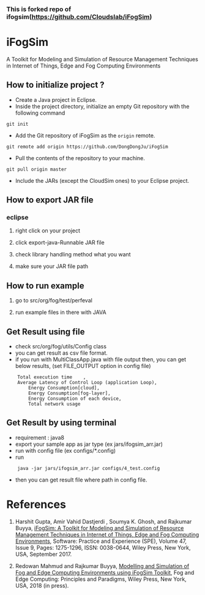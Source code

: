 ### This is forked repo of ifogsim(https://github.com/Cloudslab/iFogSim)

# iFogSim
A Toolkit for Modeling and Simulation of Resource Management Techniques in Internet of Things, Edge and Fog Computing Environments

## How to initialize project ?

* Create a Java project in Eclipse. 
* Inside the project directory, initialize an empty Git repository with the following command
```
git init
```
* Add the Git repository of iFogSim as the `origin` remote.
```
git remote add origin https://github.com/DongDongJu/iFogSim
```
* Pull the contents of the repository to your machine.
```
git pull origin master
```
* Include the JARs (except the CloudSim ones) to your Eclipse project.  

## How to export JAR file

### eclipse

1. right click on your project

2. click export-java-Runnable JAR file

3. check library handling method what you want

4. make sure your JAR file path

## How to run example 

1. go to src/org/fog/test/perfeval

2. run example files in there with JAVA

## Get Result using file

*   check src/org/fog/utils/Config class
*   you can get result as csv file format. 
*   if you run with MultiClassApp.java with file output then, you can get below results, (set FILE_OUTPUT option in config file)
```
	Total execution time	,
	Average Latency of Control Loop (application Loop),
    	Energy Consumption[cloud],
    	Energy Consumption[fog-layer],
    	Energy Consumption of each device,	
    	Total network usage
```

## Get Result by using terminal
*   requirement : java8
*   export your sample app as jar type (ex jars/ifogsim_arr.jar)
*   run with config file (ex configs/*.config)
*   run
```
	java -jar jars/ifogsim_arr.jar configs/4_test.config
```
*	then you can get result file where path in config file.


# References
1. Harshit Gupta, Amir Vahid Dastjerdi , Soumya K. Ghosh, and Rajkumar Buyya, <A href="http://www.buyya.com/papers/iFogSim.pdf">iFogSim: A Toolkit for Modeling and Simulation of Resource Management Techniques in Internet of Things, Edge and Fog Computing Environments</A>, Software: Practice and Experience (SPE), Volume 47, Issue 9, Pages: 1275-1296, ISSN: 0038-0644, Wiley Press, New York, USA, September 2017.

2. Redowan Mahmud and Rajkumar Buyya, <A href="http://www.buyya.com/papers/iFogSim-Tut.pdf">Modelling and Simulation of Fog and Edge Computing Environments using iFogSim Toolkit</A>, Fog and Edge Computing: Principles and Paradigms, Wiley Press, New York, USA, 2018 (in press).

